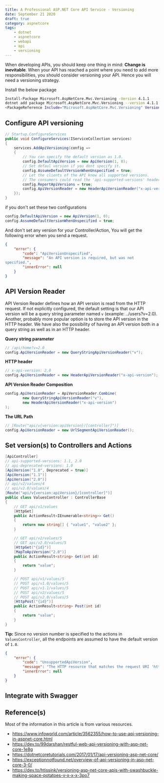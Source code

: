 ```yaml
---
title: A Professional ASP.NET Core API Service - Versioning
date: September 21 2020
draft: true
category: aspnetcore
tags:
    - dotnet
    - aspnetcore
    - webapi
    - api
    - versioning
---
```


When developing APIs, you should keep one thing in mind: **Change is inevitable**. When your API has reached a point where you need to add more responsibilities, you should consider versioning your API. Hence you will need a versioning strategy.

<!-- more -->

Install the below package

```bash
Install-Package Microsoft.AspNetCore.Mvc.Versioning -Version 4.1.1
dotnet add package Microsoft.AspNetCore.Mvc.Versioning --version 4.1.1
<PackageReference Include="Microsoft.AspNetCore.Mvc.Versioning" Version="4.1.1" />
```

## Configure API versioning

```cs
// Startup.ConfigureServices
public void ConfigureServices(IServiceCollection services)
{
    services.AddApiVersioning(config =>
    {
        // You can specify the default version as 1.0.
        config.DefaultApiVersion = new ApiVersion(1, 0);
        // Set defaul version if you dont specify it.
        config.AssumeDefaultVersionWhenUnspecified = true;
        // Let the clients of the API know all supported versions.
        // The consumers could read the 'api-supported-versions' header.
        config.ReportApiVersions = true;
        config.ApiVersionReader = new HeaderApiVersionReader("x-api-version");
    });
}
```

if you don't set these two configurations

```cs
config.DefaultApiVersion = new ApiVersion(1, 0);
config.AssumeDefaultVersionWhenUnspecified = true;
```

And don't set any version for your Controller/Action, You will get the following error when you send a request.

```json
{
    "error": {
        "code": "ApiVersionUnspecified",
        "message": "An API version is required, but was not     
specified.",
        "innerError": null
    }
}
```

## API Version Reader

API Version Reader defines how an API version is read from the HTTP request. If not explicitly configured, the default setting is that our API version will be a query string parameter named `v` (example: ../users?v=2.0). Another, probably more popular option is to store the API version in the HTTP header. We have also the possibility of having an API version both in a query string as well as in an HTTP header.

**Query string parameter**

```cs
// /api/home?v=2.0
config.ApiVersionReader = new QueryStringApiVersionReader("v");
```

**HTTP header**

```cs
// x-api-version: 2.0
config.ApiVersionReader = new HeaderApiVersionReader("x-api-version");
```

**API Version Reader Composition**

```cs
config.ApiVersionReader = ApiVersionReader.Combine(
        new QueryStringApiVersionReader("v"),
        new HeaderApiVersionReader("x-api-version")
);
```

**The URL Path**

```cs
// [Route("api/v{version:apiVersion}/[controller]")]  
config.ApiVersionReader = new UrlSegmentApiVersionReader();
```

##  Set version(s) to Controllers and Actions 

```cs
[ApiController]
// api-supported-versions: 1.1, 2.0
// api-deprecated-versions: 1.0
[ApiVersion("1.0", Deprecated = true)]
[ApiVersion("1.1")]
[ApiVersion("2.0")]
// api/v2/values/4
// api/v2.0/values/4
[Route("api/v{version:apiVersion}/[controller]")]
public class ValuesController : ControllerBase
{
    // GET api/v1/values
    [HttpGet]
    public ActionResult<IEnumerable<string>> Get()
    {
        return new string[] { "value1", "value2" };
    }

    // GET api/v2/values/5
    // GET api/v2.0/values/5
    [HttpGet("{id}")]
    [MapToApiVersion("2.0")]
    public ActionResult<string> Get(int id)
    {
        return "value";
    }

    // POST api/v1/values/5
    // POST api/v1.0/values/5
    // POST api/v1.1/values/5
    // POST api/v2/values/5
    // POST api/v2.0/values/5
    [HttpPost("{id}")]
    public ActionResult<string> Post(int id)
    {
        return "value";
    }
}
```

**Tip:** Since no version number is specified to the actions in `ValuesController`, all the endpoints are assumed to have the default version of `1.0`.


```json
{
    "error": {
        "code": "UnsupportedApiVersion",
        "message": "The HTTP resource that matches the request URI 'http://localhost:5000/api/v1.0/values/4' does not support the API version '1.0'.",
        "innerError": null
    }
}
```


## Integrate with Swagger



## Reference(s)

Most of the information in this article is from various resources.

* https://www.infoworld.com/article/3562355/how-to-use-api-versioning-in-aspnet-core.html
* https://dev.to/99darshan/restful-web-api-versioning-with-asp-net-core-1e8g
* https://dotnetcoretutorials.com/2017/01/17/api-versioning-asp-net-core/
* https://exceptionnotfound.net/overview-of-api-versioning-in-asp-net-core-3-0/
* https://dev.to/htissink/versioning-asp-net-core-apis-with-swashbuckle-making-space-potatoes-v-x-x-x-3po7